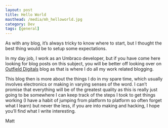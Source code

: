 ```yaml
---
layout: post
title: Hello World
masthead: /media/mh_helloworld.jpg
category: Dev
tags: [general]
---
```


As with any blog, it’s always tricky to know where to start, but I thought the best thing would be to setup some expectations.

In my day job, I work as an Umbraco developer, but if you have come here looking for blog posts on this subject, you will be better off looking over on [Outfield Digitals](http://outfield.digital) blog as that is where I do all my work related blogging.

This blog then is more about the things I do in my spare time, which usually involves electronics or making in varying senses of the word. I can’t promise that everything will be of the greatest quality as this is really just going to be somewhere I can keep track of the steps I took to get things working (I have a habit of jumping from platform to platform so often forget what I learn) but never the less, if you are into making and hacking, I hope you’ll find what I write interesting.

Matt